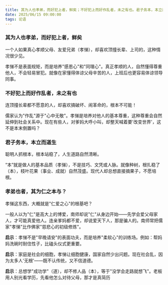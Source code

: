 ```yaml
---
title: 其为人也孝弟，而好犯上者，鲜矣；不好犯上而好作乱者，未之有也。君子务本，本立而道生；孝弟也者，其为仁之本与？
date: 2025/06/15 09:00:00
tags: 论语
--- 
```



### 其为人也孝弟，而好犯上者，鲜矣
 
一个人如果真心孝顺父母、友爱兄弟（孝悌），却喜欢顶撞长辈、上司的，这种情况很少见。  

孝悌不是表面规矩，而是培养"感恩心"和"同理心"。真正孝顺的人，自然懂得尊重他人，不会轻易冒犯。就像在家懂得体谅父母辛苦的人，上班后也更容易体谅领导同事。


### 不好犯上而好作乱者，未之有也

连顶撞长辈都不愿意的人，却喜欢搞破坏、闹革命的，根本不可能！  

儒家认为"作乱"源于"心中无敬"。孝悌是培养对他人的基本尊重，这种尊重会自然延伸到社会关系中。现在有些人，对爹妈大呼小叫，却整天喊着要'改变世界'，这不是本末倒置吗？


### 君子务本，本立而道生 
  
聪明人抓根本，根本站稳了，人生道路自然清晰。 

“本”就是做人的基本品质（孝悌），不是技巧、文凭或人脉。就像种树，根扎稳了（本），枝叶花果（事业、成就）自然茂盛。现代人却总想直接摘果子，不愿培根。


### 孝弟也者，其为仁之本与？  

孝悌这东西，大概就是"仁爱之心"的根基吧？ 

一般人以为"仁"是高大上的博爱，南师却说"仁"从身边开始——先学会爱父母家人，才可能真爱他人。连亲爹妈都不爱，却说爱天下人，那是骗人的。南师常把儒家"孝悌"比作佛家"慈悲心的初级修炼"。


**启示**：孝悌不是"早晚请安"的表面功夫，而是培养"柔软心"的训练场。例如：帮妈妈洗碗时耐住性子，比磕头仪式更重要。  

**启示**：家庭是社会的细胞，孝悌让细胞健康，国家自然少出问题。现在社会乱，因为太多人'无根'——既不认传统，又不信道德。

**启示**：总想学"成功学"（道），却不修人品（本），等于"没学会走路就想飞"。老板用人别光看学历，先看他怎么对待父母，那才是真简历